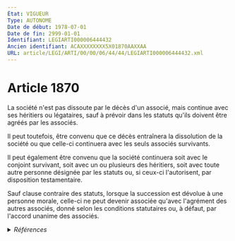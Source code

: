 ```yaml
---
État: VIGUEUR
Type: AUTONOME
Date de début: 1978-07-01
Date de fin: 2999-01-01
Identifiant: LEGIARTI000006444432
Ancien identifiant: ACAXXXXXXXX5X01870AAXXAA
URL: article/LEGI/ARTI/00/00/06/44/44/LEGIARTI000006444432.xml
---
```


<h1>Article 1870</h1>

La société n'est pas dissoute par le décès d'un associé, mais continue avec ses
héritiers ou légataires, sauf à prévoir dans les statuts qu'ils doivent être
agréés par les associés.<br />

Il peut toutefois, être convenu que ce décès entraînera la dissolution de la
société ou que celle-ci continuera avec les seuls associés survivants.<br />

Il peut également être convenu que la société continuera soit avec le conjoint
survivant, soit avec un ou plusieurs des héritiers, soit avec toute autre
personne désignée par les statuts ou, si ceux-ci l'autorisent, par disposition
testamentaire.<br />

Sauf clause contraire des statuts, lorsque la succession est dévolue à une
personne morale, celle-ci ne peut devenir associée qu'avec l'agrément des autres
associés, donné selon les conditions statutaires ou, à défaut, par l'accord
unanime des associés.


<details>
  <summary><em>Références</em></summary>

  <h2>Articles faisant référence à l'article</h2>
  
  <ul>
    <li>
      <a href="https://legal.tricoteuses.fr//redirection/LEGIARTI000006583447?vers=git&vers=legifrance">Code rural (nouveau) - article L323-6 AUTONOME MODIFIE, en vigueur du 1993-07-23 au 2007-01-01</a> CITATION source
    </li>
    <li>
      <a href="https://legal.tricoteuses.fr//redirection/LEGIARTI000006919944?vers=git&vers=legifrance">Décret n°67-868 du 2 octobre 1967 pris pour l'application à la profession de notaire de la loi n° 66-879 du 29 novembre 1966 relative aux sociétés civiles professionnelles - article 111 AUTONOME ABROGE, en vigueur du 1967-10-06 au 2024-09-01</a> CITATION source
    </li>
    <li>
      <a href="https://legal.tricoteuses.fr//redirection/LEGIARTI000006314409?vers=git&vers=legifrance">Loi n°62-917 du 8 août 1962 relative aux groupements agricoles d'exploitation en commun - article 1 AUTONOME MODIFIE, en vigueur du 1980-07-05 au 1988-12-31</a> CITATION source
    </li>
    <li>
      <a href="https://legal.tricoteuses.fr//redirection/LEGIARTI000006919927?vers=git&vers=legifrance">Décret n°67-868 du 2 octobre 1967 pris pour l'application à la profession de notaire de la loi n° 66-879 du 29 novembre 1966 relative aux sociétés civiles professionnelles - article 101 AUTONOME ABROGE, en vigueur du 1967-10-06 au 2024-09-01</a> CITATION source
    </li>
    <li>
      <a href="https://legal.tricoteuses.fr//redirection/LEGIARTI000006314410?vers=git&vers=legifrance">Loi n°62-917 du 8 août 1962 relative aux groupements agricoles d'exploitation en commun - article 1 AUTONOME ABROGE, en vigueur du 1988-12-31 au 1993-07-23</a> CITATION source
    </li>
  </ul>
  
  <h2>Textes faisant référence à l'article</h2>
  
  <ul>
    <li>
      <a href="https://legal.tricoteuses.fr//redirection/JORFTEXT000000886567?vers=git&vers=legifrance">Loi n°78-9 du 4 janvier 1978 MODIFIANT LE TITRE IX DU LIVRE III DU CODE CIVIL</a> CREATION cible
    </li>
  </ul>
  
  <h2>Références faites par l'article</h2>
  
  <ul>
    <li>
      1962-08-08 CITATION cible <a href="https://legal.tricoteuses.fr//redirection/LEGIARTI000006314410?vers=git&vers=legifrance">Loi n°62-917 du 8 août 1962 relative aux groupements agricoles d'exploitation en commun - article 1 AUTONOME ABROGE, en vigueur du 1988-12-31 au 1993-07-23</a>
    </li>
    <li>
      1967-10-02 CITATION cible <a href="https://legal.tricoteuses.fr//redirection/LEGIARTI000006919927?vers=git&vers=legifrance">Décret n°67-868 du 2 octobre 1967 pris pour l'application à la profession de notaire de la loi n° 66-879 du 29 novembre 1966 relative aux sociétés civiles professionnelles - article 101 AUTONOME ABROGE, en vigueur du 1967-10-06 au 2024-09-01</a>
    </li>
    <li>
      1967-10-02 CITATION cible <a href="https://legal.tricoteuses.fr//redirection/LEGIARTI000006919944?vers=git&vers=legifrance">Décret n°67-868 du 2 octobre 1967 pris pour l'application à la profession de notaire de la loi n° 66-879 du 29 novembre 1966 relative aux sociétés civiles professionnelles - article 111 AUTONOME ABROGE, en vigueur du 1967-10-06 au 2024-09-01</a>
    </li>
    <li>
      1978-01-04 CREATION source <a href="https://legal.tricoteuses.fr//redirection/JORFTEXT000000886567?vers=git&vers=legifrance">Loi n°78-9 du 4 janvier 1978 MODIFIANT LE TITRE IX DU LIVRE III DU CODE CIVIL</a>
    </li>
    <li>
      2999-01-01 CITATION cible <a href="https://legal.tricoteuses.fr//redirection/LEGIARTI000006583447?vers=git&vers=legifrance">Code rural (nouveau) - article L323-6 AUTONOME MODIFIE, en vigueur du 1993-07-23 au 2007-01-01</a>
    </li>
  </ul>
</details>
